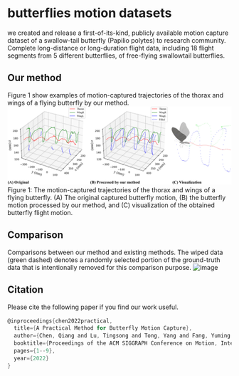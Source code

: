 # butterflies motion datasets

we created and release a first-of-its-kind, publicly available motion capture dataset of a swallow-tail butterfly (Papilio polytes) to research community. Complete long-distance or long-duration flight data, including 18 flight segments from 5 different butterflies, of free-flying swallowtail butterflies.


## Our method
Figure 1 show examples of motion-captured trajectories of the thorax and wings of a flying butterfly by our method.
![image](https://github.com/ButterflyDataset/butterflymotiondatasets/blob/main/visualization/teaser_01.png)
Figure 1: The motion-captured trajectories of the thorax and wings of a flying butterfly. (A) The original captured butterfly
motion, (B) the butterfly motion processed by our method, and (C) visualization of the obtained butterfly flight motion.


## Comparison
Comparisons between our method and existing methods. The wiped data (green dashed) denotes a randomly selected portion of the ground-truth data that is intentionally removed for this comparison purpose.
![image](https://github.com/ButterflyDataset/butterflymotiondatasets/blob/main/visualization/Comparisons.gif)



## Citation

Please cite the following paper if you find our work useful.
``` C#
@inproceedings{chen2022practical,
  title={A Practical Method for Butterfly Motion Capture},
  author={Chen, Qiang and Lu, Tingsong and Tong, Yang and Fang, Yuming and Deng, Zhigang},
  booktitle={Proceedings of the ACM SIGGRAPH Conference on Motion, Interaction and Games},
  pages={1--9},
  year={2022}
}
```
